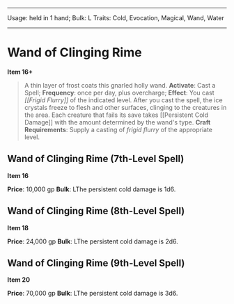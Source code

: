 
---
Usage: held in 1 hand;
Bulk: L
Traits: Cold, Evocation, Magical, Wand, Water

---

# Wand of Clinging Rime

**Item 16+**

> A thin layer of frost coats this gnarled holly wand.
**Activate**: Cast a Spell;
**Frequency**: once per day, plus overcharge;
**Effect**: You cast *[[Frigid Flurry]]* of the indicated level. After you cast the spell, the ice crystals freeze to flesh and other surfaces, clinging to the creatures in the area. Each creature that fails its save takes [[Persistent Cold Damage]] with the amount determined by the wand's type.
**Craft Requirements**: Supply a casting of *frigid flurry* of the appropriate level.

## Wand of Clinging Rime (7th-Level Spell)

**Item 16**

**Price**: 10,000 gp
**Bulk**: LThe persistent cold damage is 1d6.

## Wand of Clinging Rime (8th-Level Spell)

**Item 18**

**Price**: 24,000 gp
**Bulk**: LThe persistent cold damage is 2d6.

## Wand of Clinging Rime (9th-Level Spell)

**Item 20**

**Price**: 70,000 gp
**Bulk**: LThe persistent cold damage is 3d6.
